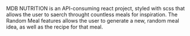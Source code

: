 MDB NUTRITION is an API-consuming react project, styled with scss that allows the user to saerch throught countless meals for inspiration.
The Random Meal features allows the user to generate a new, random meal idea, as well as the recipe for that meal.
